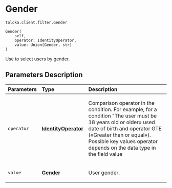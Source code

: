 # Gender
`toloka.client.filter.Gender`

```
Gender(
    self,
    operator: IdentityOperator,
    value: Union[Gender, str]
)
```

Use to select users by gender.

## Parameters Description

| Parameters | Type | Description |
| :----------| :----| :-----------|
`operator`|**[IdentityOperator](toloka.client.primitives.operators.IdentityOperator.md)**|<p>Comparison operator in the condition. For example, for a condition &quot;The user must be 18 years old or older» used date of birth and operator GTE («Greater than or equal»). Possible key values operator depends on the data type in the field value</p>
`value`|**[Gender](toloka.client.filter.Gender.Gender.md)**|<p>User gender.</p>
